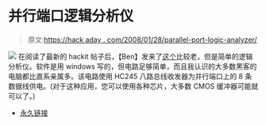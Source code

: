 # 并行端口逻辑分析仪

> 原文:[https://hack aday . com/2008/01/28/parallel-port-logic-analyzer/](https://hackaday.com/2008/01/28/parallel-port-logic-analyzer/)

![](../Images/38a7685005f86f360db7b989d0f0af5c.png)
在阅读了最新的 hackit 帖子后，【Ben】发来了[这个](http://www.xs4all.nl/~jwasys/old/diy2.html)比较老，但是简单的逻辑分析仪。软件是用 windows 写的，但电路足够简单，而且我认识的大多数黑客的电脑都比直系亲属多。该电路使用 HC245 八路总线收发器为并行端口上的 8 条数据线供电。(对于这种应用，您可以使用各种芯片，大多数 CMOS 缓冲器可能就可以了。)

*   [永久链接](http://www.xs4all.nl/~jwasys/old/diy2.html)
